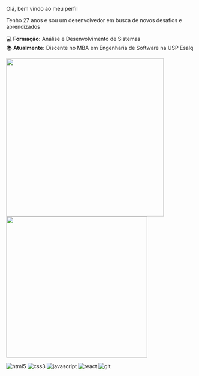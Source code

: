 Olá, bem vindo ao meu perfil

Tenho 27 anos e sou um desenvolvedor em busca de novos desafios e aprendizados

💻 **Formação:** Análise e Desenvolvimento de Sistemas <br>
📚 **Atualmente:** Discente no MBA em Engenharia de Software na USP Esalq

<div>
   <img width= "420" src="https://github-readme-stats.vercel.app/api?username=matheuslpiresm&theme=vue-dark&show_icons=true&hide_border=false&count_private=false">
   <img width= "376px" src="https://github-readme-stats.vercel.app/api/top-langs/?username=matheuslpiresm&theme=vue-dark&show_icons=true&hide_border=false&layout=compact">
</div>


![html5](https://img.shields.io/badge/HTML5-E34F26.svg?style=for-the-badge&logo=HTML5&logoColor=white)
![css3](https://img.shields.io/badge/CSS3-1572B6.svg?style=for-the-badge&logo=CSS3&logoColor=white)
![javascript](https://img.shields.io/badge/JavaScript-F7DF1E.svg?style=for-the-badge&logo=JavaScript&logoColor=black)
![react](https://img.shields.io/badge/React-20232A?style=for-the-badge&logo=react&logoColor=61DAFB)
![git](https://img.shields.io/badge/Git-F05032.svg?style=for-the-badge&logo=Git&logoColor=white) 
